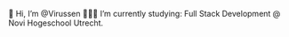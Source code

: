 👋 Hi, I’m @Virussen
👨🏼‍🎓 I’m currently studying:
   Full Stack Development
   @ Novi Hogeschool Utrecht.

<!---
Virussen/Virussen is a ✨ special ✨ repository because its `README.md` (this file) appears on your GitHub profile.
You can click the Preview link to take a look at your changes.
--->
